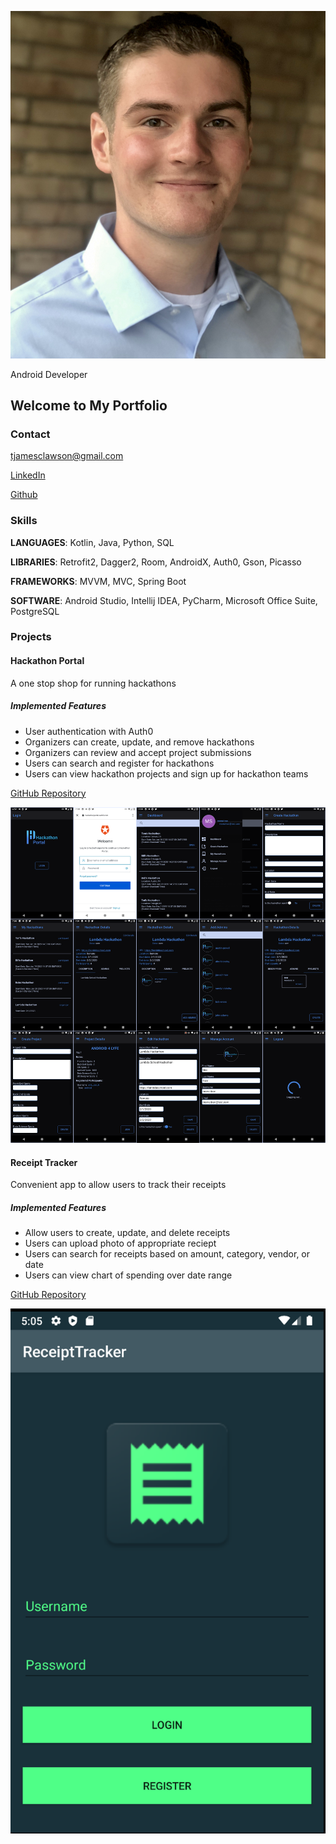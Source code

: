 
![profile picture](IMG_1356.jpg)

Android Developer


## Welcome to My Portfolio

### Contact
tjamesclawson@gmail.com

[LinkedIn](https://www.linkedin.com/in/tyler-clawson-54a881160/)

[Github](https://github.com/tjclawson)

### Skills
**LANGUAGES**: Kotlin, Java, Python, SQL

**LIBRARIES**: Retrofit2, Dagger2, Room, AndroidX, Auth0, Gson, Picasso

**FRAMEWORKS**: MVVM, MVC, Spring Boot

**SOFTWARE**: Android Studio, Intellij IDEA, PyCharm, Microsoft Office Suite, PostgreSQL



### Projects
#### Hackathon Portal
A one stop shop for running hackathons
##### Implemented Features
- User authentication with Auth0
- Organizers can create, update, and remove hackathons
- Organizers can review and accept project submissions
- Users can search and register for hackathons
- Users can view hackathon projects and sign up for hackathon teams

[GitHub Repository](https://github.com/Lambda-School-Labs/hackathon-portal-android)

![hackathon screenshots](screenshots.png)


#### Receipt Tracker
Convenient app to allow users to track their receipts
##### Implemented Features
- Allow users to create, update, and delete receipts
- Users can upload photo of appropriate reciept
- Users can search for receipts based on amount, category, vendor, or date
- Users can view chart of spending over date range

[GitHub Repository](https://github.com/Build-Week-ReceiptTracker/Android)

![receipt tracker screenshot](image%20(36).png)
